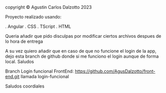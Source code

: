 copyright © Agustin Carlos Dalzotto 2023

Proyecto realizado usando:

. Angular
. CSS
. TScript
. HTML

Queria añadir que pido disculpas por modificar ciertos archivos despues de lo hora de entrega

A su vez quiero añadir que en caso de que no funcione el login de la app, dejo esta branch de github donde si me funciono el login aunque de forma local. Saludos

Branch Login funcional FrontEnd: https://github.com/AgusDalzotto/front-end.git llamada login-funcional

Saludos coordiales
